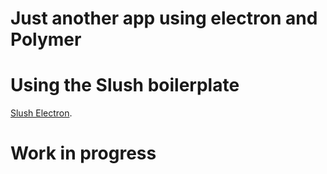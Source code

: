 Just another app using electron and Polymer
==============

# Using the Slush boilerplate
 [Slush Electron](https://www.npmjs.com/package/slush-electron).  

# Work in progress

